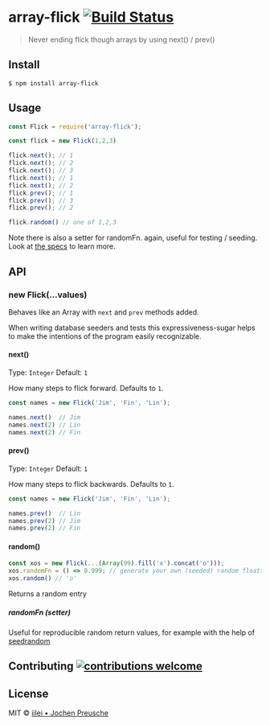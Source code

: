 # array-flick [![Build Status](https://travis-ci.org/iilei/flick.svg?branch=master)](https://travis-ci.org/iilei/flick)

> Never ending flick though arrays by using next() / prev()


## Install

```
$ npm install array-flick
```


## Usage

```js
const Flick = require('array-flick');

const flick = new Flick(1,2,3)

flick.next(); // 1
flick.next(); // 2
flick.next(); // 3
flick.next(); // 1
flick.next(); // 2
flick.prev(); // 1
flick.prev(); // 3
flick.prev(); // 2

flick.random() // one of 1,2,3

```

Note there is also a setter for randomFn. again, useful for testing / seeding. Look at
[the specs](src/index.spec.js) to learn more.


## API

### new Flick(...values)

Behaves like an Array with `next` and `prev` methods added.

When writing database seeders and tests this expressiveness-sugar helps to make the
intentions of the program easily recognizable.

#### next()

Type: `Integer`
Default: `1`


How many steps to flick forward. Defaults to `1`.

```js
const names = new Flick('Jim', 'Fin', 'Lin');

names.next()  // Jim
names.next(2) // Lin
names.next(2) // Fin
```

#### prev()

Type: `Integer`
Default: `1`

How many steps to flick backwards. Defaults to `1`.

```js
const names = new Flick('Jim', 'Fin', 'Lin');

names.prev()  // Lin
names.prev(2) // Jim
names.prev(2) // Fin
```
#### random()

```js
const xos = new Flick(...(Array(99).fill('x').concat('o')));
xos.randomFn = () => 0.999; // generate your own (seeded) random floats 0..1 here
xos.random() // 'o'
```
Returns a random entry

##### randomFn (setter)

Useful for reproducible random return values, for example with the help of
[seedrandom](https://www.npmjs.com/package/seedrandom)


## Contributing [![contributions welcome](https://img.shields.io/badge/contributions-welcome-brightgreen.svg?style=flat)](https://github.com/dwyl/esta/issues)

## License

MIT © [iilei • Jochen Preusche](https://github.com/iilei)
